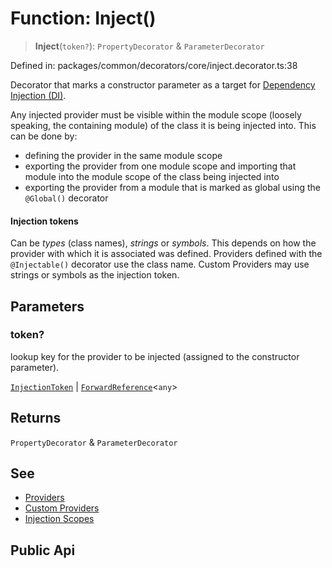# Function: Inject()

> **Inject**(`token?`): `PropertyDecorator` & `ParameterDecorator`

Defined in: packages/common/decorators/core/inject.decorator.ts:38

Decorator that marks a constructor parameter as a target for
[Dependency Injection (DI)](https://docs.nestjs.com/providers#dependency-injection).

Any injected provider must be visible within the module scope (loosely
speaking, the containing module) of the class it is being injected into. This
can be done by:

- defining the provider in the same module scope
- exporting the provider from one module scope and importing that module into the
  module scope of the class being injected into
- exporting the provider from a module that is marked as global using the
  `@Global()` decorator

#### Injection tokens
Can be *types* (class names), *strings* or *symbols*. This depends on how the
provider with which it is associated was defined. Providers defined with the
`@Injectable()` decorator use the class name. Custom Providers may use strings
or symbols as the injection token.

## Parameters

### token?

lookup key for the provider to be injected (assigned to the constructor
parameter).

[`InjectionToken`](../type-aliases/InjectionToken.md) | [`ForwardReference`](../interfaces/ForwardReference.md)\<`any`\>

## Returns

`PropertyDecorator` & `ParameterDecorator`

## See

 - [Providers](https://docs.nestjs.com/providers)
 - [Custom Providers](https://docs.nestjs.com/fundamentals/custom-providers)
 - [Injection Scopes](https://docs.nestjs.com/fundamentals/injection-scopes)

## Public Api
